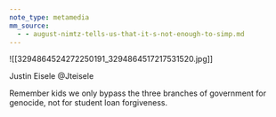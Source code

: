 ```yaml
---
note_type: metamedia
mm_source:
  - - august-nimtz-tells-us-that-it-s-not-enough-to-simp.md
---
```


![[3294864524272250191_3294864517217531520.jpg]]

Justin Eisele
@Jteisele

Remember kids we only bypass the three
branches of government for genocide,
not for student loan forgiveness.

